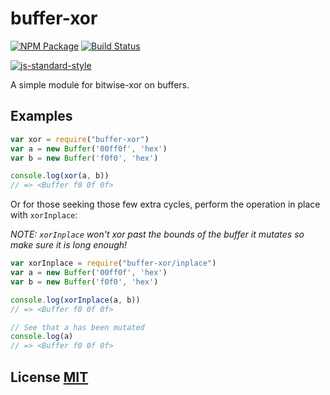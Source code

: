 # buffer-xor

[![NPM Package](https://img.shields.io/npm/v/buffer-xor.svg?style=flat-square)](https://www.npmjs.org/package/buffer-xor)
[![Build Status](https://img.shields.io/travis/crypto-browserify/buffer-xor.svg?branch=master&style=flat-square)](https://travis-ci.org/crypto-browserify/buffer-xor)

[![js-standard-style](https://cdn.rawgit.com/feross/standard/master/badge.svg)](https://github.com/feross/standard)

A simple module for bitwise-xor on buffers.


## Examples

``` javascript
var xor = require("buffer-xor")
var a = new Buffer('00ff0f', 'hex')
var b = new Buffer('f0f0', 'hex')

console.log(xor(a, b))
// => <Buffer f0 0f 0f>
```


Or for those seeking those few extra cycles, perform the operation in place with
`xorInplace`:

_NOTE: `xorInplace` won't xor past the bounds of the buffer it mutates so make
sure it is long enough!_

``` javascript
var xorInplace = require("buffer-xor/inplace")
var a = new Buffer('00ff0f', 'hex')
var b = new Buffer('f0f0', 'hex')

console.log(xorInplace(a, b))
// => <Buffer f0 0f 0f>

// See that a has been mutated
console.log(a)
// => <Buffer f0 0f 0f>
```


## License [MIT](LICENSE)
